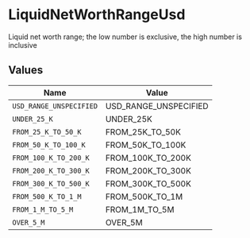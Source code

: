 # LiquidNetWorthRangeUsd

Liquid net worth range; the low number is exclusive, the high number is inclusive


## Values

| Name                    | Value                   |
| ----------------------- | ----------------------- |
| `USD_RANGE_UNSPECIFIED` | USD_RANGE_UNSPECIFIED   |
| `UNDER_25_K`            | UNDER_25K               |
| `FROM_25_K_TO_50_K`     | FROM_25K_TO_50K         |
| `FROM_50_K_TO_100_K`    | FROM_50K_TO_100K        |
| `FROM_100_K_TO_200_K`   | FROM_100K_TO_200K       |
| `FROM_200_K_TO_300_K`   | FROM_200K_TO_300K       |
| `FROM_300_K_TO_500_K`   | FROM_300K_TO_500K       |
| `FROM_500_K_TO_1_M`     | FROM_500K_TO_1M         |
| `FROM_1_M_TO_5_M`       | FROM_1M_TO_5M           |
| `OVER_5_M`              | OVER_5M                 |